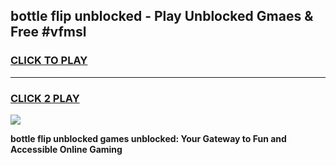 
## bottle flip unblocked - Play Unblocked Gmaes & Free #vfmsl
<h3>
<a href="https://news.freeplayer.one?title=bottle_flip_unblocked&ref=24F">CLICK TO PLAY</a></h3>
<hr>

<h3>
<a href="https://news.freeplayer.one?title=bottle_flip_unblocked&ref=24F">CLICK 2 PLAY</a>
  
</h3>

<a href="https://news.freeplayer.one?title=bottle_flip_unblocked&ref=24F/"><img src="https://clearcache.store/games.png"></a>


**bottle flip unblocked games unblocked: Your Gateway to Fun and Accessible Online Gaming**
